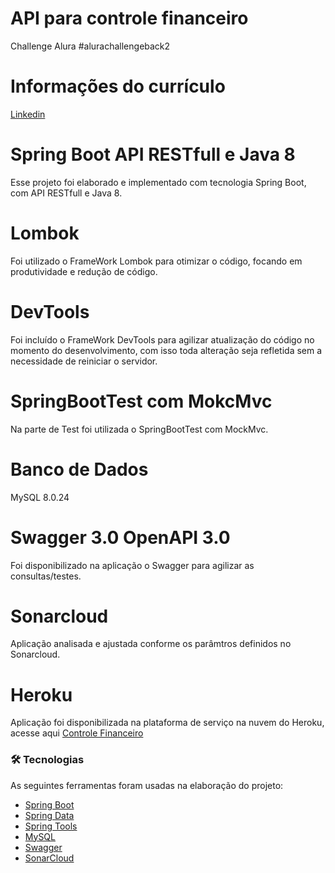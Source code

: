 # API para controle financeiro
 Challenge Alura #alurachallengeback2
 
# Informações do currículo 

[Linkedin](https://www.linkedin.com/in/anderson-pereira-jope)

# Spring Boot API RESTfull e Java 8

Esse projeto foi elaborado e implementado com tecnologia Spring Boot, com API RESTfull e Java 8.

# Lombok

Foi utilizado o FrameWork Lombok para otimizar o código, focando em produtividade e redução de código.

# DevTools

Foi incluído o FrameWork DevTools para agilizar atualização do código no momento do desenvolvimento, com isso toda alteração seja refletida sem a necessidade de reiniciar o servidor.

# SpringBootTest com MokcMvc

Na parte de Test foi utilizada o SpringBootTest com MockMvc.

# Banco de Dados

MySQL 8.0.24

# Swagger 3.0 OpenAPI 3.0

Foi disponibilizado na aplicação o Swagger para agilizar as consultas/testes.

# Sonarcloud

Aplicação analisada e ajustada conforme os parâmtros definidos no Sonarcloud.

# Heroku

Aplicação foi disponibilizada na plataforma de serviço na nuvem do Heroku, acesse aqui [Controle Financeiro](https://finanaceiro-main-avozltgcgi3pe.herokuapp.com/swagger-ui/index.html)


### 🛠 Tecnologias

As seguintes ferramentas foram usadas na elaboração do projeto:

- [Spring Boot](https://spring.io/projects/spring-boot)
- [Spring Data](https://spring.io/projects/spring-data)
- [Spring Tools](https://spring.io/tools)
- [MySQL](https://www.mysql.com/)
- [Swagger](https://swagger.io/specification/)
- [SonarCloud](https://sonarcloud.io/)
